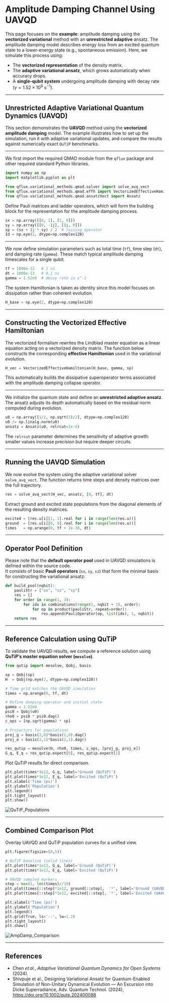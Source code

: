 # Amplitude Damping Channel Using UAVQD

This page focuses on the **example**: amplitude damping using the **vectorized variational** method with an **unrestricted adaptive** ansatz. The amplitude damping model describes energy loss from an excited quantum state to a lower-energy state (e.g., spontaneous emission). Here, we simulate this process using:

* The **vectorized representation** of the density matrix.
* The **adaptive variational ansatz**, which grows automatically when accuracy drops.
* A **single-qubit system** undergoing amplitude damping with decay rate ($\gamma = 1.52 \times 10^9 \text{ s}^{-1}$).


---

## Unrestricted Adaptive Variational Quantum Dynamics (UAVQD)

This section demonstrates the **UAVQD** method using the **vectorized amplitude damping** model. The example illustrates how to set up the simulation, run it with adaptive variational updates, and compare the results against numerically exact `QuTiP` benchmarks.

---

We first import the required QMAD module from the `qflux` package and other required standard Python libraries.

```python
import numpy as np
import matplotlib.pyplot as plt

from qflux.variational_methods.qmad.solver import solve_avq_vect
from qflux.variational_methods.qmad.effh import VectorizedEffectiveHamiltonian
from qflux.variational_methods.qmad.ansatzVect import Ansatz
```

Define Pauli matrices and ladder operators, which will form the building block for the representation for the amplitude damping process.

```python
sx = np.array([[0, 1], [1, 0]])
sy = np.array([[0, -1j], [1j, 0]])
sp = (sx + 1j * sy) / 2  # raising operator
Id = np.eye(2, dtype=np.complex128)
```

---


We now define simulation parameters such as total time (`tf`), time step (`dt`), and damping rate (`gamma`). These match typical amplitude damping timescales for a single qubit.

```python
tf = 1000e-12   # 1 ns
dt = 1000e-13   # 0.1 ns
gamma = 1.52e9  # decay rate in s^-1
```

The system Hamiltonian is taken as identity since this model focuses on dissipation rather than coherent evolution.

```python
H_base = np.eye(2, dtype=np.complex128)
```

---

## Constructing the Vectorized Effective Hamiltonian

The vectorized formalism rewrites the Lindblad master equation as a linear equation acting on a vectorized density matrix. The function below constructs the corresponding **effective Hamiltonian** used in the variational evolution.

```python
H_vec = VectorizedEffectiveHamiltonian(H_base, gamma, sp)
```

This automatically builds the dissipative superoperator terms associated with the amplitude damping collapse operator.

---


We initialize the quantum state and define an **unrestricted adaptive ansatz**. The ansatz adjusts its depth automatically based on the residual norm computed during evolution.

```python
u0 = np.array([1/2, np.sqrt(3)/2], dtype=np.complex128)
u0 /= np.linalg.norm(u0)
ansatz = Ansatz(u0, relrcut=1e-6)
```

The `relrcut` parameter determines the sensitivity of adaptive growth: smaller values increase precision but require deeper circuits.

---

## Running the UAVQD Simulation

We now evolve the system using the adaptive variational solver `solve_avq_vect`. The function returns time steps and density matrices over the full trajectory. 

```python
res = solve_avq_vect(H_vec, ansatz, [0, tf], dt)
```

Extract ground and excited state populations from the diagonal elements of the resulting density matrices.

```python
excited = [res.u[i][1, 1].real for i in range(len(res.u))]
ground  = [res.u[i][0, 0].real for i in range(len(res.u))]
times   = np.arange(0, tf + 1e-30, dt)
```

---
## Operator Pool Definition

Please note that the **default operator pool** used in UAVQD simulations is defined within the source code.  
It consists of basic **Pauli operators** (`sx`, `sy`, `sz`) that form the minimal basis for constructing the variational ansatz:

```python
def build_pool(nqbit):
    pauliStr = ["sx", "sz", "sy"]
    res = []
    for order in range(1, 3):
        for idx in combinations(range(1, nqbit + 1), order):
            for op in product(pauliStr, repeat=order):
                res.append(PauliOperator(op, list(idx), 1, nqbit))
    return res
```
---
## Reference Calculation using QuTiP

To validate the UAVQD results, we compute a reference solution using **QuTiP’s master equation solver (`mesolve`)**.

```python
from qutip import mesolve, Qobj, basis

sp = Qobj(sp)
H  = Qobj(np.eye(2, dtype=np.complex128))

# Time grid matches the UAVQD simulation
times = np.arange(0, tf, dt)

# Define damping operator and initial state
gamma = 1.52e9
psi0 = Qobj(u0)
rho0 = psi0 * psi0.dag()
c_ops = [np.sqrt(gamma) * sp]

# Projectors for populations
proj_g = basis(2,0)*basis(2,0).dag()
proj_e = basis(2,1)*basis(2,1).dag()

res_qutip = mesolve(H, rho0, times, c_ops, [proj_g, proj_e])
G_q, E_q = res_qutip.expect[0], res_qutip.expect[1]
```

Plot QuTiP results for direct comparison.

```python
plt.plot(times*1e12, G_q, label='Ground (QuTiP)')
plt.plot(times*1e12, E_q, label='Excited (QuTiP)')
plt.xlabel('Time (ps)')
plt.ylabel('Population')
plt.legend()
plt.tight_layout()
plt.show()
```

![QuTiP\_Populations](../images/Part_III/qutip_ampdamp.png)

---

## Combined Comparison Plot

Overlay UAVQD and QuTiP population curves for a unified view.

```python
plt.figure(figsize=(8,5))

# QuTiP baseline (solid lines)
plt.plot(times*1e12, G_q, label='Ground (QuTiP)')
plt.plot(times*1e12, E_q, label='Excited (QuTiP)')

# UAVQD sampled markers
step = max(1, len(times)//10)
plt.plot(times[::step]*1e12, ground[::step],  '*', label='Ground (UAVQD)')
plt.plot(times[::step]*1e12, excited[::step], '*', label='Excited (UAVQD)')

plt.xlabel('Time (ps)')
plt.ylabel('Population')
plt.legend()
plt.grid(True, ls='--', lw=1.2)
plt.tight_layout()
plt.show()
```

![AmpDamp\_Comparison](../images/Part_III/ampdamp_comparison.png)


---

## References

* Chen *et al.*, *Adaptive Variational Quantum Dynamics for Open Systems* (2024).
* Shivpuje et al., Designing Variational Ansatz for Quantum-Enabled Simulation of Non-Unitary Dynamical Evolution — An Excursion into Dicke Superradiance, Adv. Quantum Technol. (2024), https://doi.org/10.1002/qute.202400088
